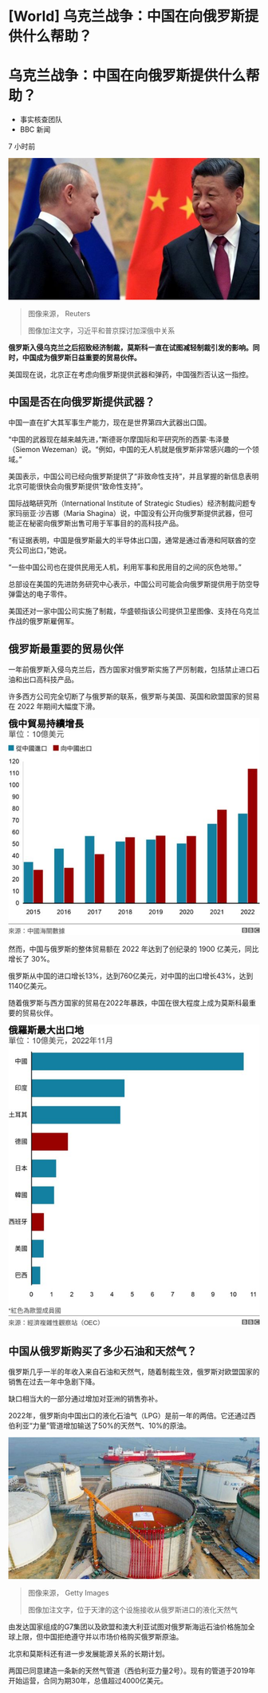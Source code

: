 # [World] 乌克兰战争：中国在向俄罗斯提供什么帮助？

#  乌克兰战争：中国在向俄罗斯提供什么帮助？

  * 事实核查团队 
  * BBC 新闻 

7 小时前

![习近平和普京](_123464290_putin_xi_rtr_crop_hi073551147.jpg)

> 图像来源，  Reuters
>
> 图像加注文字，习近平和普京探讨加深俄中关系

**俄罗斯入侵乌克兰之后招致经济制裁，莫斯科一直在试图减轻制裁引发的影响。同时，中国成为俄罗斯日益重要的贸易伙伴。**

美国现在说，北京正在考虑向俄罗斯提供武器和弹药，中国强烈否认这一指控。

##  中国是否在向俄罗斯提供武器？

中国一直在扩大其军事生产能力，现在是世界第四大武器出口国。

“中国的武器现在越来越先进，”斯德哥尔摩国际和平研究所的西蒙·韦泽曼（Siemon Wezeman）说。“例如，中国的无人机就是俄罗斯非常感兴趣的一个领域。”

美国表示，中国公司已经向俄罗斯提供了“非致命性支持”，并且掌握的新信息表明北京可能很快会向俄罗斯提供“致命性支持”。

国际战略研究所（International Institute of Strategic Studies）经济制裁问题专家玛丽亚·沙吉娜（Maria Shagina）说，中国没有公开向俄罗斯提供武器，但可能正在秘密向俄罗斯出售可用于军事目的的高科技产品。

“有证据表明，中国是俄罗斯最大的半导体出口国，通常是通过香港和阿联酋的空壳公司出口，”她说。

“一些中国公司也在提供民用无人机，利用军事和民用目的之间的灰色地带。”

总部设在美国的先进防务研究中心表示，中国公司可能会向俄罗斯提供用于防空导弹雷达的电子零件。

美国还对一家中国公司实施了制裁，华盛顿指该公司提供卫星图像、支持在乌克兰作战的俄罗斯雇佣军。

##  俄罗斯最重要的贸易伙伴

一年前俄罗斯入侵乌克兰后，西方国家对俄罗斯实施了严厉制裁，包括禁止进口石油和出口高科技产品。

许多西方公司完全切断了与俄罗斯的联系，俄罗斯与美国、英国和欧盟国家的贸易在 2022 年期间大幅度下滑。

![中俄贸易](_128699756_18a7ae58-dcd9-4b65-ac06-ad9065138c5e.png)

然而，中国与俄罗斯的整体贸易额在 2022 年达到了创纪录的 1900 亿美元，同比增长了 30%。

俄罗斯从中国的进口增长13%，达到760亿美元，对中国的出口增长43%，达到1140亿美元。

随着俄罗斯与西方国家的贸易在2022年暴跌，中国在很大程度上成为莫斯科最重要的贸易伙伴。

![中俄贸易](_128699758_8153a07f-630f-4919-b2c9-9f782954fc89.png)

##  中国从俄罗斯购买了多少石油和天然气？

俄罗斯几乎一半的年收入来自石油和天然气，随着制裁生效，俄罗斯对欧盟国家的销售在过去一年中急剧下降。

缺口相当大的一部分通过增加对亚洲的销售弥补。

2022年，俄罗斯向中国出口的液化石油气（LPG）是前一年的两倍。它还通过西伯利亚“力量”管道增加输送了50%的天然气、10%的原油。

![LNG 终端第二期建设](_123493453_tianjin_lng_gettyimages-1340855846.jpg)

> 图像来源，  Getty Images
>
> 图像加注文字，位于天津的这个设施接收从俄罗斯进口的液化天然气

由发达国家组成的G7集团以及欧盟和澳大利亚试图对俄罗斯海运石油价格施加全球上限，但中国拒绝遵守并以市场价格购买俄罗斯原油。

北京和莫斯科还有进一步发展能源关系的长期计划。

两国已同意建造一条新的天然气管道（西伯利亚力量2号）。现有的管道于2019年开始运营，合同为期30年，总值超过4000亿美元。


